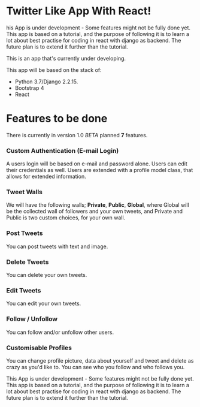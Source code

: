# Twitter Like App With React!

his App is under development - Some features might not be fully done yet. This app is based on a tutorial, and the purpose of following it is to learn a lot about best practise for coding in react with django as backend. The future plan is to extend it further than the tutorial.

This is an app that's currently under developing.

This app will be based on the stack of:

- Python 3.7/Django 2.2.15.
- Bootstrap 4
- React


# Features to be done

There is currently in version 1.0 *BETA* planned **7** features.

### Custom Authentication (E-mail Login)

A users login will be based on e-mail and password alone. Users can edit their credentials as well. Users are extended with a profile model class, that allows for extended information. 

### Tweet Walls

We will have the following walls; **Private**,  **Public**, **Global**, where Global will be the collected wall of followers and your own tweets, and Private and Public is two custom choices, for your own wall.

### Post Tweets

You can post tweets with text and image.

### Delete Tweets 

You can delete your own tweets.

### Edit Tweets

You can edit your own tweets.

### Follow / Unfollow

You  can follow and/or unfollow other users.

### Customisable Profiles

You can change profile picture, data about yourself and tweet and delete as crazy as you'd like to. You can see who you follow and who follows you.


This App is under development - Some features might not be fully done yet. This app is based on a tutorial, and the purpose of following it is to learn a lot about best practise for coding in react with django as backend. The future plan is to extend it further than the tutorial.
